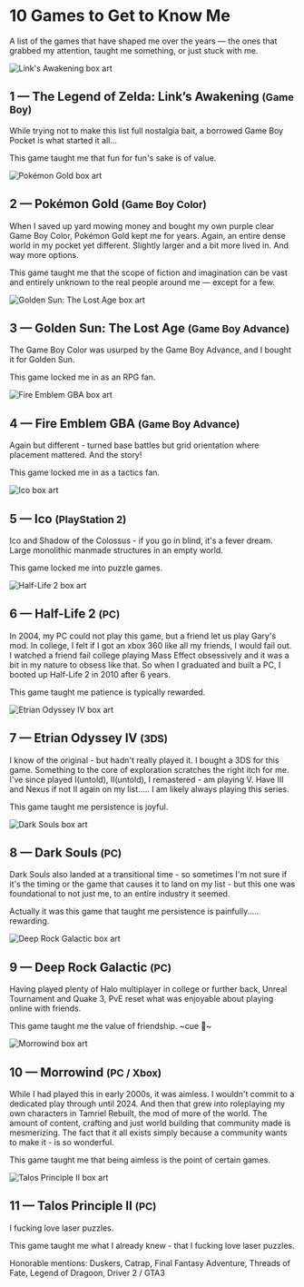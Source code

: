 # 10 Games to Get to Know Me

A list of the games that have shaped me over the years — the ones that grabbed my attention, taught me something, or just stuck with me.
<div class="game-entry">
<img class="game-boxart" src="../assets/img/games/zelda_la.png" alt="Link's Awakening box art">
<h2 class="game-title">
  1 — The Legend of Zelda: Link’s Awakening
  <small>(Game Boy)</small>
</h2>
While trying not to make this list full nostalgia bait, a borrowed Game Boy Pocket is what started it all…

This game taught me that fun for fun's sake is of value.
</div>
<div class="game-entry">
<img class="game-boxart" src="../assets/img/games/pokemon_gold.png" alt="Pokémon Gold box art">
<h2 class="game-title">
  2 — Pokémon Gold
  <small>(Game Boy Color)</small>
</h2>
When I saved up yard mowing money and bought my own purple clear Game Boy Color, Pokémon Gold kept me for years. Again, an entire dense world in my pocket yet different. Slightly larger and a bit more lived in. And way more options.

This game taught me that the scope of fiction and imagination can be vast and entirely unknown to the real people around me — except for a few.
</div>
<div class="game-entry">
<img class="game-boxart" src="../assets/img/games/goldensun2.png" alt="Golden Sun: The Lost Age box art">
<h2 class="game-title">
  3 — Golden Sun: The Lost Age
  <small>(Game Boy Advance)</small>
</h2>
The Game Boy Color was usurped by the Game Boy Advance, and I bought it for Golden Sun.

This game locked me in as an RPG fan.
</div>
<div class="game-entry">
<img class="game-boxart" src="../assets/img/games/fe.gif" alt="Fire Emblem GBA box art">
<h2 class="game-title">
  4 — Fire Emblem GBA
  <small>(Game Boy Advance)</small>
</h2>
Again but different - turned base battles but grid orientation where placement mattered. And the story!

This game locked me in as a tactics fan.
</div>
<div class="game-entry">
<img class="game-boxart" src="../assets/img/games/ico2.jpg" alt="Ico box art">
<h2 class="game-title">
  5 — Ico
  <small>(PlayStation 2)</small>
</h2>
Ico and Shadow of the Colossus - if you go in blind, it's a fever dream. Large monolithic manmade structures in an empty world.

This game locked me into puzzle games.
</div>
<div class="game-entry">
<img class="game-boxart" src="../assets/img/games/hl2.jpg" alt="Half-Life 2 box art">
<h2 class="game-title">
  6 — Half-Life 2
  <small>(PC)</small>
</h2>
In 2004, my PC could not play this game, but a friend let us play Gary's mod. In college, I felt if I got an xbox 360 like all my friends, I would fail out. I watched a friend fail college playing Mass Effect obsessively and it was a bit in my nature to obsess like that. So when I graduated and built a PC, I booted up Half-Life 2 in 2010 after 6 years. 

This game taught me patience is typically rewarded.
</div>
<div class="game-entry">
<img class="game-boxart" src="../assets/img/games/etrian4.bmp" alt="Etrian Odyssey IV box art">
<h2 class="game-title">
  7 — Etrian Odyssey IV
  <small>(3DS)</small>
</h2>
I know of the original - but hadn't really played it. I bought a 3DS for this game. Something to the core of exploration scratches the right itch for me. I've since played I(untold), II(untold), I remastered - am playing V. Have III and Nexus if not II again on my list..... I am likely always playing this series.

This game taught me persistence is joyful.
</div>
<div class="game-entry">
<img class="game-boxart" src="../assets/img/games/ds1.jpg" alt="Dark Souls box art">
<h2 class="game-title">
  8 — Dark Souls
  <small>(PC)</small>
</h2>
Dark Souls also landed at a transitional time - so sometimes I'm not sure if it's the timing or the game that causes it to land on my list - but this one was foundational to not just me, to an entire industry it seemed.

Actually it was this game that taught me persistence is painfully..... rewarding.
</div>
<div class="game-entry">
<img class="game-boxart" src="../assets/img/games/deeprock.jpg" alt="Deep Rock Galactic box art">
<h2 class="game-title">
  9 — Deep Rock Galactic
  <small>(PC)</small>
</h2>
Having played plenty of Halo multiplayer in college or further back, Unreal Tournament and Quake 3, PvE reset what was enjoyable about playing online with friends.

This game taught me the value of friendship. ~cue 🌈~
</div>
<div class="game-entry">
<img class="game-boxart" src="../assets/img/games/mw.jpeg" alt="Morrowind box art">
<h2 class="game-title">
  10 — Morrowind
  <small>(PC / Xbox)</small>
</h2>
While I had played this in early 2000s, it was aimless. I wouldn't commit to a dedicated play through until 2024. And then that grew into roleplaying my own characters in Tamriel Rebuilt, the mod of more of the world. The amount of content, crafting and just world building that community made is mesmerizing. The fact that it all exists simply because a community wants to make it - is so wonderful.

This game taught me that being aimless is the point of certain games.
</div>
<div class="game-entry">
<img class="game-boxart" src="../assets/img/games/talos2.jpg" alt="Talos Principle II box art">
<h2 class="game-title">
  11 — Talos Principle II
  <small>(PC)</small>
</h2>
I fucking love laser puzzles.

This game taught me what I already knew - that I fucking love laser puzzles.

Honorable mentions: Duskers, Catrap, Final Fantasy Adventure, Threads of Fate, Legend of Dragoon, Driver 2 / GTA3
</div>
